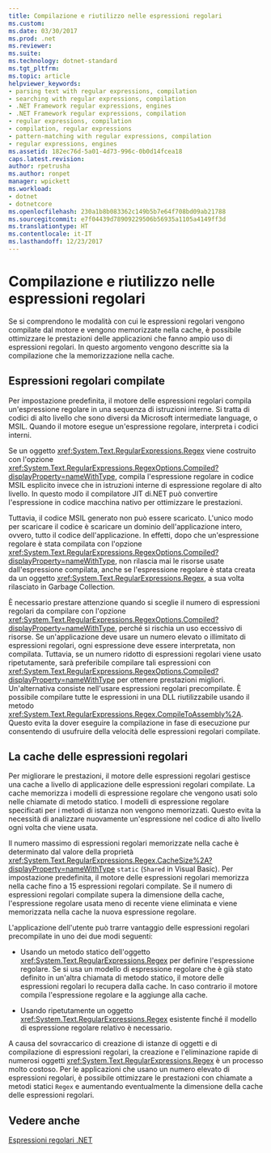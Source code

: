 ```yaml
---
title: Compilazione e riutilizzo nelle espressioni regolari
ms.custom: 
ms.date: 03/30/2017
ms.prod: .net
ms.reviewer: 
ms.suite: 
ms.technology: dotnet-standard
ms.tgt_pltfrm: 
ms.topic: article
helpviewer_keywords:
- parsing text with regular expressions, compilation
- searching with regular expressions, compilation
- .NET Framework regular expressions, engines
- .NET Framework regular expressions, compilation
- regular expressions, compilation
- compilation, regular expressions
- pattern-matching with regular expressions, compilation
- regular expressions, engines
ms.assetid: 182ec76d-5a01-4d73-996c-0b0d14fcea18
caps.latest.revision: 
author: rpetrusha
ms.author: ronpet
manager: wpickett
ms.workload:
- dotnet
- dotnetcore
ms.openlocfilehash: 230a1b8b083362c149b5b7e64f708bd09ab21788
ms.sourcegitcommit: e7f04439d78909229506b56935a1105a4149ff3d
ms.translationtype: HT
ms.contentlocale: it-IT
ms.lasthandoff: 12/23/2017
---
```

# <a name="compilation-and-reuse-in-regular-expressions"></a>Compilazione e riutilizzo nelle espressioni regolari
Se si comprendono le modalità con cui le espressioni regolari vengono compilate dal motore e vengono memorizzate nella cache, è possibile ottimizzare le prestazioni delle applicazioni che fanno ampio uso di espressioni regolari. In questo argomento vengono descritte sia la compilazione che la memorizzazione nella cache.  
  
## <a name="compiled-regular-expressions"></a>Espressioni regolari compilate  
 Per impostazione predefinita, il motore delle espressioni regolari compila un'espressione regolare in una sequenza di istruzioni interne. Si tratta di codici di alto livello che sono diversi da Microsoft intermediate language, o MSIL. Quando il motore esegue un'espressione regolare, interpreta i codici interni.  
  
 Se un oggetto <xref:System.Text.RegularExpressions.Regex> viene costruito con l'opzione <xref:System.Text.RegularExpressions.RegexOptions.Compiled?displayProperty=nameWithType>, compila l'espressione regolare in codice MSIL esplicito invece che in istruzioni interne di espressione regolare di alto livello. In questo modo il compilatore JIT di.NET può convertire l'espressione in codice macchina nativo per ottimizzare le prestazioni.  
  
Tuttavia, il codice MSIL generato non può essere scaricato. L'unico modo per scaricare il codice è scaricare un dominio dell'applicazione intero, ovvero, tutto il codice dell'applicazione. In effetti, dopo che un'espressione regolare è stata compilata con l'opzione <xref:System.Text.RegularExpressions.RegexOptions.Compiled?displayProperty=nameWithType>, non rilascia mai le risorse usate dall'espressione compilata, anche se l'espressione regolare è stata creata da un oggetto <xref:System.Text.RegularExpressions.Regex>, a sua volta rilasciato in Garbage Collection.  
  
 È necessario prestare attenzione quando si sceglie il numero di espressioni regolari da compilare con l'opzione <xref:System.Text.RegularExpressions.RegexOptions.Compiled?displayProperty=nameWithType>, perché si rischia un uso eccessivo di risorse. Se un'applicazione deve usare un numero elevato o illimitato di espressioni regolari, ogni espressione deve essere interpretata, non compilata. Tuttavia, se un numero ridotto di espressioni regolari viene usato ripetutamente, sarà preferibile compilare tali espressioni con <xref:System.Text.RegularExpressions.RegexOptions.Compiled?displayProperty=nameWithType> per ottenere prestazioni migliori. Un'alternativa consiste nell'usare espressioni regolari precompilate. È possibile compilare tutte le espressioni in una DLL riutilizzabile usando il metodo <xref:System.Text.RegularExpressions.Regex.CompileToAssembly%2A>. Questo evita la dover eseguire la compilazione in fase di esecuzione pur consentendo di usufruire della velocità delle espressioni regolari compilate.  
  
## <a name="the-regular-expressions-cache"></a>La cache delle espressioni regolari  
 Per migliorare le prestazioni, il motore delle espressioni regolari gestisce una cache a livello di applicazione delle espressioni regolari compilate. La cache memorizza i modelli di espressione regolare che vengono usati solo nelle chiamate di metodo statico. I modelli di espressione regolare specificati per i metodi di istanza non vengono memorizzati. Questo evita la necessità di analizzare nuovamente un'espressione nel codice di alto livello ogni volta che viene usata.  
  
 Il numero massimo di espressioni regolari memorizzate nella cache è determinato dal valore della proprietà <xref:System.Text.RegularExpressions.Regex.CacheSize%2A?displayProperty=nameWithType> `static` (`Shared` in Visual Basic). Per impostazione predefinita, il motore delle espressioni regolari memorizza nella cache fino a 15 espressioni regolari compilate. Se il numero di espressioni regolari compilate supera la dimensione della cache, l'espressione regolare usata meno di recente viene eliminata e viene memorizzata nella cache la nuova espressione regolare.  
  
 L'applicazione dell'utente può trarre vantaggio delle espressioni regolari precompilate in uno dei due modi seguenti:  
  
-   Usando un metodo statico dell'oggetto <xref:System.Text.RegularExpressions.Regex> per definire l'espressione regolare. Se si usa un modello di espressione regolare che è già stato definito in un'altra chiamata di metodo statico, il motore delle espressioni regolari lo recupera dalla cache. In caso contrario il motore compila l'espressione regolare e la aggiunge alla cache.  
  
-   Usando ripetutamente un oggetto <xref:System.Text.RegularExpressions.Regex> esistente finché il modello di espressione regolare relativo è necessario.  
  
 A causa del sovraccarico di creazione di istanze di oggetti e di compilazione di espressioni regolari, la creazione e l'eliminazione rapide di numerosi oggetti <xref:System.Text.RegularExpressions.Regex> è un processo molto costoso. Per le applicazioni che usano un numero elevato di espressioni regolari, è possibile ottimizzare le prestazioni con chiamate a metodi statici `Regex` e aumentando eventualmente la dimensione della cache delle espressioni regolari.  
  
## <a name="see-also"></a>Vedere anche  
 [Espressioni regolari .NET](../../../docs/standard/base-types/regular-expressions.md)
